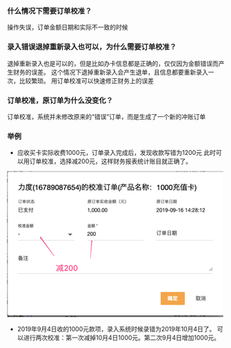 ### 什么情况下需要订单校准？
操作失误，订单金额日期和实际不一致的时候

### 录入错误退掉重新录入也可以，为什么需要订单校准？
退掉重新录入也是可以的，但是比如办卡信息都是正确的，仅仅因为金额错误而产生财务的误差。
这个情况下退掉重新录入会产生退单，且信息都要重新录入一次，比较繁琐。
用订单校准可以快速修正财务上的误差

### 订单校准，原订单为什么没变化？
订单校准，系统并未修改原来的“错误”订单，而是生成了一个新的冲账订单

### 举例

 - 应收买卡实际收费1000元，订单录入完成后，发现收款写错为1200元
此时可以用订单校准，选择减200元，这样财务报表统计账目就正确了。

![image](../../assets/club/订单校准减.png)


 - 2019年9月4日收的1000元款项，录入系统时候录错为2019年10月4日了。
   可以进行两次校准：第一次减掉10月4日1000元。第二次9月4日增加1000元。